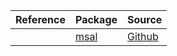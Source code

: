 | Reference | Package | Source |
|---|---|---|
||[msal](https://pypi.org/project/msal)|[Github](https://github.com/Azure/azure-sdk-for-python)|
